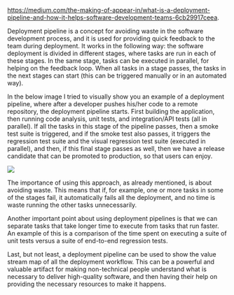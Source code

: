 https://medium.com/the-making-of-appear-in/what-is-a-deployment-pipeline-and-how-it-helps-software-development-teams-6cb29917ceea. 

Deployment pipeline is a concept for avoiding waste in the software development process, and it is used for providing quick feedback to the team during deployment. It works in the following way: the software deployment is divided in different stages, where tasks are run in each of these stages. In the same stage, tasks can be executed in parallel, for helping on the feedback loop. When all tasks in a stage passes, the tasks in the next stages can start (this can be triggered manually or in an automated way).

In the below image I tried to visually show you an example of a deployment pipeline, where after a developer pushes his/her code to a remote repository, the deployment pipeline starts. First building the application, then running code analysis, unit tests, and integration/API tests (all in parallel). If all the tasks in this stage of the pipeline passes, then a smoke test suite is triggered, and if the smoke test also passes, it triggers the regression test suite and the visual regression test suite (executed in parallel), and then, if this final stage passes as well, then we have a release candidate that can be promoted to production, so that users can enjoy.

<img src="https://cdn-images-1.medium.com/max/1200/1*ciSnNL0ypQRfn1UvdCT4ZQ.png">

The importance of using this approach, as already mentioned, is about avoiding waste. This means that if, for example, one or more tasks in some of the stages fail, it automatically fails all the deployment, and no time is waste running the other tasks unnecessarily.

Another important point about using deployment pipelines is that we can separate tasks that take longer time to execute from tasks that run faster. An example of this is a comparison of the time spent on executing a suite of unit tests versus a suite of end-to-end regression tests.


Last, but not least, a deployment pipeline can be used to show the value stream map of all the deployment workflow. This can be a powerful and valuable artifact for making non-technical people understand what is necessary to deliver high-quality software, and then having their help on providing the necessary resources to make it happens.

